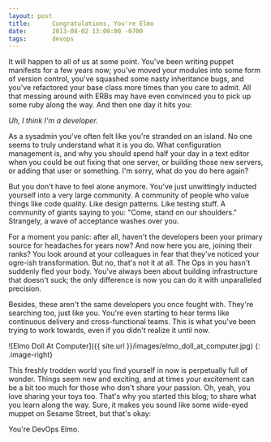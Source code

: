 ```yaml
---
layout: post
title:      Congratulations, You're Elmo
date:       2013-08-02 13:00:00 -0700
tags:       devops
---
```


It will happen to all of us at some point. You've been writing puppet manifests for a few years now; you've moved your modules into some form of version control, you've squashed some nasty inheritance bugs, and you've refactored your base class more times than you care to admit. All that messing around with ERBs may have even convinced you to pick up some ruby along the way. And then one day it hits you:

*Uh, I think I'm a developer.*

As a sysadmin you've often felt like you're stranded on an island. No one seems to truly understand what it is you do. What configuration management is, and why you should spend half your day in a text editor when you could be out fixing that one server, or building those new servers, or adding that user or something. I'm sorry, what do you do here again?

But you don't have to feel alone anymore. You've just unwittingly inducted yourself into a very large community. A community of people who value things like code quality. Like design patterns. Like testing stuff. A community of giants saying to you: "Come, stand on our shoulders." Strangely, a wave of acceptance washes over you.

For a moment you panic: after all, haven't the developers been your primary source for headaches for years now? And now here you are, joining their ranks? You look around at your colleagues in fear that they've noticed your ogre-ish transformation. But no, that's not it at all. The Ops in you hasn't suddenly fled your body. You've always been about building infrastructure that doesn't suck; the only difference is now you can do it with unparalleled precision.

Besides, these aren't the same developers you once fought with. They're searching too, just like you. You're even starting to hear terms like continuous delivery and cross-functional teams. This is what you've been trying to work towards, even if you didn't realize it until now.

![Elmo Doll At Computer]({{ site.url }}/images/elmo_doll_at_computer.jpg)
{: .image-right}

This freshly trodden world you find yourself in now is perpetually full of wonder. Things seem new and exciting, and at times your excitement can be a bit too much for those who don't share your passion. Oh, yeah, you love sharing your toys too. That's why you started this blog; to share what you learn along the way. Sure, it makes you sound like some wide-eyed muppet on Sesame Street, but that's okay:

You're DevOps Elmo.
